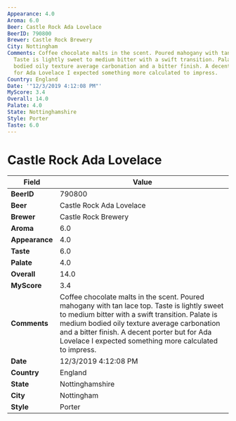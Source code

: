 ```yaml
---
Appearance: 4.0
Aroma: 6.0
Beer: Castle Rock Ada Lovelace
BeerID: 790800
Brewer: Castle Rock Brewery
City: Nottingham
Comments: Coffee chocolate malts in the scent. Poured mahogany with tan lace top.
  Taste is lightly sweet to medium bitter with a swift transition. Palate is medium
  bodied oily texture average carbonation and a bitter finish. A decent porter but
  for Ada Lovelace I expected something more calculated to impress.
Country: England
Date: '"12/3/2019 4:12:08 PM"'
MyScore: 3.4
Overall: 14.0
Palate: 4.0
State: Nottinghamshire
Style: Porter
Taste: 6.0
---
```


# Castle Rock Ada Lovelace

| Field         | Value |
|---------------|-------|
| **BeerID** | 790800 |
| **Beer** | Castle Rock Ada Lovelace |
| **Brewer** | Castle Rock Brewery |
| **Aroma** | 6.0 |
| **Appearance** | 4.0 |
| **Taste** | 6.0 |
| **Palate** | 4.0 |
| **Overall** | 14.0 |
| **MyScore** | 3.4 |
| **Comments** | Coffee chocolate malts in the scent. Poured mahogany with tan lace top. Taste is lightly sweet to medium bitter with a swift transition. Palate is medium bodied oily texture average carbonation and a bitter finish. A decent porter but for Ada Lovelace I expected something more calculated to impress. |
| **Date** | 12/3/2019 4:12:08 PM |
| **Country** | England |
| **State** | Nottinghamshire |
| **City** | Nottingham |
| **Style** | Porter |
